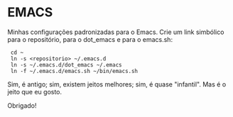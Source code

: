 # EMACS

Minhas configurações padronizadas para o Emacs. Crie um link simbólico para
o repositório, para o dot_emacs e para o emacs.sh:

     cd ~
     ln -s <repositorio> ~/.emacs.d
     ln -s ~/.emacs.d/dot_emacs ~/.emacs
     ln -f ~/.emacs.d/emacs.sh ~/bin/emacs.sh

Sim, é antigo; sim, existem jeitos melhores; sim, é quase "infantil". Mas
é o jeito que eu gosto.

Obrigado!
